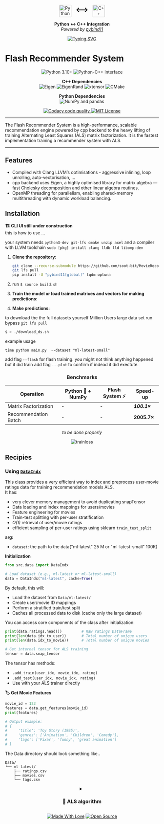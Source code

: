 

<p align="center">
  <img src="https://upload.wikimedia.org/wikipedia/commons/c/c3/Python-logo-notext.svg" width="40" height="40" alt="Python logo" style="vertical-align: middle;"/>
  <span style="font-size: 24px; font-weight: bold; margin: 0 10px;">⟷</span>
  <img src="https://upload.wikimedia.org/wikipedia/commons/1/18/ISO_C%2B%2B_Logo.svg" width="40" height="40" alt="C++ logo" style="vertical-align: middle;"/>
</p>

<p align="center"><strong>Python ↔ C++ Integration</strong><br/>
<em>Powered by <a href="https://pybind11.readthedocs.io/" target="_blank">pybind11</a></em>
</p>



<p align="center">
  <a href="https://git.io/typing-svg"><img src="https://readme-typing-svg.demolab.com?font=Fira+Code&weight=600&size=25&pause=1500&random=true&width=435&lines=super+fast+training+speeds+;easily+train+in+python+;+++%F0%9F%97%B2+%F0%9F%97%B2+++FLASH+RECOMMENDER+%F0%9F%97%B2+%F0%9F%97%B2;%F0%9F%87%A8%E2%9E%95%E2%9E%95+back-end+%F0%9F%8F%8E%EF%B8%8F" alt="Typing SVG" /></a>
</p>



# Flash Recommender System

<p align="center">
  <img src="https://img.shields.io/badge/Python-3.10%2B-blue?logo=python" alt="Python 3.10+"/>
  <img src="https://img.shields.io/badge/Interface-Python⇄C++-yellowgreen" alt="Python-C++ Interface"/>
</p>

<p align="center">
  <strong>C++ Dependencies</strong><br/>
  <img src="https://img.shields.io/badge/Uses-Eigen-blueviolet?logo=c%2B%2B" alt="Eigen"/>
  <img src="https://img.shields.io/badge/Uses-EigenRand-ff69b4?logo=c%2B%2B" alt="EigenRand"/>
  <img src="https://img.shields.io/badge/Uses-xtensor-lightgrey?logo=c%2B%2B" alt="xtensor"/>
  <img src="https://img.shields.io/badge/Builds%20with-CMake-064F8C?logo=cmake" alt="CMake"/>
</p>

<p align="center">
  <strong>Python Dependencies</strong><br/>
  <img src="https://img.shields.io/badge/Uses-NumPy%20%7C%20pandas-informational?logo=python" alt="NumPy and pandas"/>
</p>

<p align="center">
  <a href="https://www.codacy.com/manual/p-ranav/indicators?utm_source=github.com&amp;utm_medium=referral&amp;utm_content=p-ranav/indicators&amp;utm_campaign=Badge_Grade">
    <img src="https://api.codacy.com/project/badge/Grade/93401e73f250407cb32445afec4e3e99" alt="Codacy code quality"/>
  </a>
  <a href="https://github.com/p-ranav/indicators/blob/master/LICENSE">
    <img src="https://img.shields.io/badge/License-MIT-yellow?logo=open-source-initiative" alt="MIT License"/>
  </a>
</p>

----

The Flash Recommender System is a high-performance, scalable recommendation engine powered by cpp backend to the heavy lifting of training Alternating Least Squares (ALS) matrix factorization. It is the fastest implementation training a recommender system with ALS.

---

## Features
- Compiled with Clang LLVM’s optimisations - aggressive inlining, loop unrolling, auto-vectorisation, ... 
- cpp backend uses Eigen, a highly optimised library for matrix algebra — fast Cholesky decomposition and other linear algebra routines.
- OpenMP threading for parallelism, enabling shared-memory multithreading with dynamic workload balancing.


## Installation
**🏗️ CLI UI still under construction**  
this is how to use ... 

your system needs `python3-dev git-lfs cmake unzip axel` and a compiler with LLVM toolchain `sudo [pkg] install clang lldb lld libomp-dev` 
1. **Clone the repository:** 
    ```bash
    git clone --recurse-submodule https://github.com/soot-bit/MovieRecommender.git
    git lfs pull
    pip install -U "pybind11[global]" tqdm optuna
    ```

2. run `$ source build.sh`
2. **Train the model or load trained matrices and vectors for making predictions:**
3. **Make predictions:**



to download the the full datasets yourself Million Users large data set run bypass `git lfs pull`
```bash
$ > ./download_ds.sh
```
example usage
```
time python main.py  --dataset "ml-latest-small"
```
add flag `--flash` for flash training. you might not think anything happened but it did train
add flag `---plot` to confirm if indead it did exectute.


<div align="center">



<!-- 
`pip install flash-rec --upgrade`


```python

import flash_rec as fr

# Blazing-fast recommendations in 3 lines!
model = fr.HyperEngine()
model.train(lightning_mode=True) ## uses cpp backend
recommendations = model.predict(user_id=42, top_k=10)

``` -->


###  Benchmarks

| Operation               | Python 🐢 + NumPy | Flash System ⚡ | Speed-up      |
|------------------------|------------------|-----------------|---------------|
| Matrix Factorization   | -                | -               | ***100.1×***  |
| Recommendation Batch   | -                | -               | **2005.7×**   |

*to be done properly*


![trainloss](results/100ktrain.png)

</div>

## **Recipies**


<div style="text-align: left;">

### Using [`DataIndx`](./src/data.py)

This class provides a very efficient way to index and preprocess user-movie ratings data for training recommendation models ALS.  
It has:
- very clever memory management to avoid duplicating snapTensor  
- Data loading and index mappings for users/movies  
- Feature engineering for movies  
- Train-test splitting with per-user stratification  
- *O(1)* retrieval of user/movie ratings  
- efficient sampling of per-user ratings using sklearn `train_test_split`

**arg:**
- `dataset`: the path to the data("ml-latest" 25 M or "ml-latest-small" 100K)

</div>


**Initialization**

```python
from src.data import DataIndx  

# Load dataset (e.g., ml-latest or ml-latest-small)
data = DataIndx("ml-latest", cache=True)
```
<div style="text-align: left;">
By default, this will:

- Load the dataset from `Data/ml-latest/`
- Create user/movie ID mappings
- Perform a stratified train/test split
- Caches all processed data to disk (cache only the large dataset) 


You can access core components of the class after initialization:

```python
print(data.ratings.head())         # Raw ratings DataFrame
print(len(data.idx_to_user))       # Total number of unique users
print(len(data.idx_to_movie))      # Total number of unique movies

# Get internal tensor for ALS training
tensor = data.snap_tensor
```

The tensor has methods:
- `.add_train(user_idx, movie_idx, rating)`
- `.add_test(user_idx, movie_idx, rating)`
- Use with your ALS trainer directly


 **🏷️ Get Movie Features**

```python
movie_id = 123
features = data.get_features(movie_id)
print(features)

# Output example:
# {
#     'title': 'Toy Story (1995)',
#     'genres': ['Animation', 'Children', 'Comedy'],
#     'tags': ['Pixar', 'funny', 'great animation']
# }
```



The Data directory should look something like..
```
Data/
└── ml-latest/
    ├── ratings.csv
    ├── movies.csv
    └── tags.csv
```
</div>


<div align="center"><details>
<summary><h3>🧠 ALS algorithm</h3></summary>
  

- Update $U \rightarrow V \rightarrow b_i \rightarrow b_j$ iteratively.
 
 **User Vector**
$u_i = \left( \lambda \sum_{j \in \Omega(i)} v_j v_j^T + \tau I \right)^{-1} \left( \lambda \sum_{j \in \Omega(i)} (r_{ij} - b_i - b_j) v_j \right)$

   **Movie Vector**
   $v_j = \left( \lambda \sum_{i \in {\Omega}^{-1}(j)} u_i u_i^T + \tau I \right)^{-1} \left( \lambda \sum_{i \in {\Omega}^{-1}(j)} (r_{ij} - b_i - b_j) u_i \right)$


   **User Bias**
   $b_i = \frac{\lambda \sum_{j \in \Omega(i)} \left(r_{ij} - u_i^T v_j - b_j\right)}{\lambda |\Omega(i)| + \gamma}$

  **Movie Bias**
   $b_j = \frac{\lambda \sum_{i \in {\Omega}^{-1}(j)} \left(r_{ij} - u_i^T v_j - b_i\right)}{\lambda |{\Omega}^{-1}(j)| + \gamma}$


##### **Key Notes:**

- **Interdependence**: Biases $b_i$ and $b_j$ depend on each other, so update them sequentially using the most recent values and split updates
- **Regularization**: $\gamma$ controls the strength of bias regularization. $\tau$ controls strength of latent vec regularisation

</details>




<div align="center">

  [![Made With Love](https://img.shields.io/badge/%F0%9F%92%96-Made_With_Love-ff69b4)](https://github.com/yourusername)
  [![Open Source](https://badges.frapsoft.com/os/v2/open-source.svg?v=103)](https://opensource.org/)

</div>



